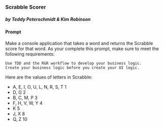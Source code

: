 ### Scrabble Scorer

##### by Teddy Peterschmidt & Kim Robinson

#### Prompt

Make a console application that takes a word and returns the Scrabble score for that word. As your complete this prompt, make sure to meet the following requirements:

    Use TDD and the RGR workflow to develop your business logic.
    Create your business logic before you create your UI logic. 

Here are the values of letters in Scrabble:

* A, E, I, O, U, L, N, R, S, T       1
* D, G                               2
* B, C, M, P                         3
* F, H, V, W, Y                      4
* K                                  5
* J, X                               8
* Q, Z                               10


